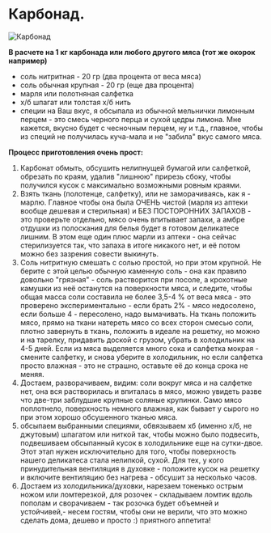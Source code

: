 # Карбонад.
![Карбонад](/images/Kulinar/Myaso/karbonad.jpg 'Карбонад')

**В расчете на 1 кг карбонада или любого другого мяса (тот же окорок например)**

- соль нитритная - 20 гр (два процента от веса мяса)
- соль обычная крупная - 20 гр (еще два процента)
- марля или полотняная салфетка
- х/б шпагат или толстая х/б нить
- специи на Ваш вкус, я обсыпала из обычной мельнички лимонным перцем - это смесь черного перца и сухой цедры лимона. Мне кажется, вкусно будет с чесночным перцем, ну и т.д., главное, чтобы из специй не получилась куча-мала и не "забила" вкус самого мяса.

**Процесс приготовления очень прост:**

1. Карбонат обмыть, обсушить нелипнущей бумагой или салфеткой, обрезать по краям, удалив "лишнюю" прирезь сбоку, чтобы получился кусок с максимально возможными ровным краями.
2. Взять ткань (полотенце, салфетку), или не заморачиваясь, как я - марлю. Главное чтобы она была ОЧЕНЬ чистой (марля из аптеки вообще дешевая и стерильная) и БЕЗ ПОСТОРОННИХ ЗАПАХОВ - это проверьте отдельно, мясо очень впитывает запахи, а амбре отдушки из полоскания для белья будет в готовом деликатесе лишним. В этом еще один плюс марли из аптеки - она сейчас стерилизуется так, что запаха в итоге никакого нет, и её потом можно без зазрения совести выкинуть.
3. Соль нитритную смешать с солью простой, но при этом крупной. Не берите с этой целью обычную каменную соль - она как правило довольно "грязная" - соль растворится при посоле, а крохотные камушки из неё останутся на поверхности мяса, и следите, чтобы общая масса соли составила не более 3,5-4 % от веса мяса - это проверено экспериментально - если брать 2% - мясо недосолено, если больше 4 - пересолено, надо вымачивать. На ткань положить мясо, прямо на ткани натереть мясо со всех сторон смесью соли, плотно завернуть в ткань, положить в идеале на решетку, но можно и на тарелку, придавить доской с грузом, убрать в холодильник на 4-5 дней. Если из мяса выделяется много сока и салфетка мокрая - смените салфетку, и снова уберите в холодильник, но если салфетка просто влажная - это не страшно, оставьте её до конца срока не меняя.
4. Достаем, разворачиваем, видим: соли вокруг мяса и на салфетке нет, она вся растворилась и впиталась в мясо, можно увидеть разве что две-три заблудшие крупные соляные крупинки. Само мясо поплотнело, поверхность немного влажная, как бывает у сырого но при этом хорошо обсушенного тканью мяса.
5. обсыпаем выбранными специями, обвязываем хб (именно х/б, не джутовым) шпагатом или ниткой так, чтобы можно было подвесить, подвешиваем обсыпанный кусок в холодильнике еще на сутки-двое. Этот этап нужен исключительно для того, чтобы поверхность нашего деликатеса стала нелипкой, сухой. Для тех, у кого принудительная вентиляция в духовке - положите кусок на решетку и включите вентиляцию без нагрева - обсушит за несколько часов.
6. Достаем из холодильника/духовки, нарезаем тоненько острым ножом или ломтерезкой, для розочек - складываем ломтик вдоль пополам и сворачиваем - так розочка будет объемней и устойчивей,- несем гостям, чтобы они не верили, что это можно сделать дома, дешево и просто :) приятного аппетита!
